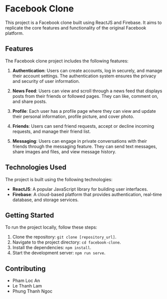 # Facebook Clone

This project is a Facebook clone built using ReactJS and Firebase. It aims to replicate the core features and functionality of the original Facebook platform.

## Features

The Facebook clone project includes the following features:

1. **Authentication**: Users can create accounts, log in securely, and manage their account settings. The authentication system ensures the privacy and security of user information.

2. **News Feed**: Users can view and scroll through a news feed that displays posts from their friends or followed pages. They can like, comment on, and share posts.

3. **Profile**: Each user has a profile page where they can view and update their personal information, profile picture, and cover photo.

4. **Friends**: Users can send friend requests, accept or decline incoming requests, and manage their friend list.

5. **Messaging**: Users can engage in private conversations with their friends through the messaging feature. They can send text messages, share images and files, and view message history.

## Technologies Used

The project is built using the following technologies:

- **ReactJS**: A popular JavaScript library for building user interfaces.
- **Firebase**: A cloud-based platform that provides authentication, real-time database, and storage services.

## Getting Started

To run the project locally, follow these steps:

1. Clone the repository: `git clone [repository_url]`.
2. Navigate to the project directory: `cd facebook-clone`.
3. Install the dependencies: `npm install`.
4. Start the development server: `npm run serve`.

## Contributing
- Pham Loc An
- Le Thanh Lam
- Phung Thanh Ngoc
